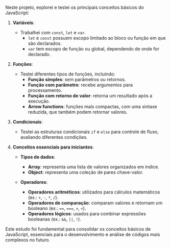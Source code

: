 Neste projeto, explorei e testei os principais conceitos básicos do JavaScript:  

1. **Variáveis**:  
   - Trabalhei com `const`, `let` e `var`.  
     - `let` e `const` possuem escopo limitado ao bloco ou função em que são declarados.  
     - `var` tem escopo de função ou global, dependendo de onde for declarado.  

2. **Funções**:  
   - Testei diferentes tipos de funções, incluindo:  
     - **Função simples**: sem parâmetros ou retornos.  
     - **Função com parâmetro**: recebe argumentos para processamento.  
     - **Função com retorno de valor**: retorna um resultado após a execução.  
     - **Arrow functions**: funções mais compactas, com uma sintaxe reduzida, que também podem retornar valores.  

3. **Condicionais**:  
   - Testei as estruturas condicionais `if` e `else` para controle de fluxo, avaliando diferentes condições.  

4. **Conceitos essenciais para iniciantes**:  
   - **Tipos de dados**:  
     - **Array**: representa uma lista de valores organizados em índice.  
     - **Object**: representa uma coleção de pares chave-valor.  

   - **Operadores**:  
     - **Operadores aritméticos**: utilizados para cálculos matemáticos (ex.: `+`, `-`, `*`, `/`).  
     - **Operadores de comparação**: comparam valores e retornam um booleano (ex.: `==`, `===`, `>`, `<`).  
     - **Operadores lógicos**: usados para combinar expressões booleanas (ex.: `&&`, `||`, `!`).  

Este estudo foi fundamental para consolidar os conceitos básicos de JavaScript, essenciais para o desenvolvimento e análise de códigos mais complexos no futuro.
